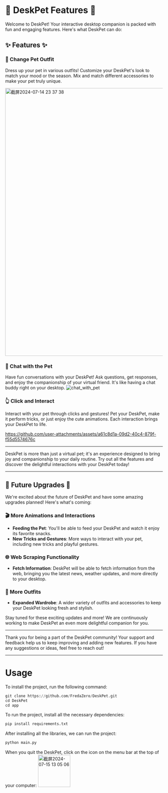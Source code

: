 # 🐾 DeskPet Features 🐾

Welcome to DeskPet! Your interactive desktop companion is packed with fun and engaging features. Here's what DeskPet can do:

## ✨ Features ✨

### 👗 Change Pet Outfit
Dress up your pet in various outfits! Customize your DeskPet's look to match your mood or the season. Mix and match different accessories to make your pet truly unique.

<img width="856" alt="截屏2024-07-14 23 37 38" src="https://github.com/user-attachments/assets/3465bbaf-1a15-4e05-8bd6-b0f26977c2d4">


### 💬 Chat with the Pet
Have fun conversations with your DeskPet! Ask questions, get responses, and enjoy the companionship of your virtual friend. It's like having a chat buddy right on your desktop.
![chat_with_pet](https://github.com/user-attachments/assets/bf295882-f434-4068-a657-e662c3bf9621)



### 👆 Click and Interact
Interact with your pet through clicks and gestures! Pet your DeskPet, make it perform tricks, or just enjoy the cute animations. Each interaction brings your DeskPet to life.

https://github.com/user-attachments/assets/a61c8d1a-09d2-40c4-879f-f55d5574676c




---

DeskPet is more than just a virtual pet; it's an experience designed to bring joy and companionship to your daily routine. Try out all the features and discover the delightful interactions with your DeskPet today!

---

## 🌟 Future Upgrades 🌟

We're excited about the future of DeskPet and have some amazing upgrades planned! Here's what's coming:

### 🎬 More Animations and Interactions
- **Feeding the Pet**: You'll be able to feed your DeskPet and watch it enjoy its favorite snacks.
- **New Tricks and Gestures**: More ways to interact with your pet, including new tricks and playful gestures.

### 🌐 Web Scraping Functionality
- **Fetch Information**: DeskPet will be able to fetch information from the web, bringing you the latest news, weather updates, and more directly to your desktop.

### 👗 More Outfits
- **Expanded Wardrobe**: A wider variety of outfits and accessories to keep your DeskPet looking fresh and stylish.

Stay tuned for these exciting updates and more! We are continuously working to make DeskPet an even more delightful companion for you.

---

Thank you for being a part of the DeskPet community! Your support and feedback help us to keep improving and adding new features. If you have any suggestions or ideas, feel free to reach out!

---

# Usage
To install the project, run the following command:
```python
git clone https://github.com/FredaZero/DeskPet.git
cd DeskPet
cd app
```

To run the project, install all the necessary dependencies:
```python
pip install requirements.txt
```

After installing all the libraries, we can run the project:
```python
python main.py
```
When you quit the DeskPet, click on the icon on the menu bar at the top of your computer:
<img width="103" alt="截屏2024-07-15 13 05 06" src="https://github.com/user-attachments/assets/8c5f1a8d-c64c-4395-be01-31a0034b7ebe">



